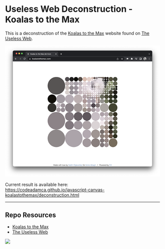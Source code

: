 # Useless Web Deconstruction - Koalas to the Max

This is a deconstruction of the [Koalas to the Max](https://www.koalastothemax.com/) website found on [The Useless Web](https://theuselessweb.com/).

![Koalas to the Max - The Useless Web](_readme/screenshot-koalastothemax.png)

Current result is available here:  
https://codeadamca.github.io/javascript-canvas-koalastothemax/deconstruction.html

***

## Repo Resources

* [Koalas to the Max](https://koalastothemax.com/)
* [The Useless Web](https://theuselessweb.com/)

<a href="https://codeadam.ca">
<img src="https://codeadam.ca/images/code-block.png" width="100">
</a>
